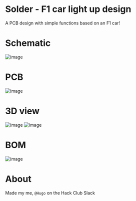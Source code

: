 # Solder - F1 car light up design
A PCB design with simple functions based on an F1 car!
# Schematic
![image](https://github.com/user-attachments/assets/d58edb91-ab1e-4268-9717-d9e4a5b182b2)
# PCB
![image](https://github.com/user-attachments/assets/45d70d81-32d2-488d-8cd1-e78cb4b4c229)
# 3D view
![image](https://github.com/user-attachments/assets/f1cffc93-fadf-475a-98a5-80abcc6cb750)
![image](https://github.com/user-attachments/assets/826db53f-b832-4101-8e33-c47530006bc0)
# BOM
![image](https://github.com/user-attachments/assets/a262e3be-5708-427f-8990-c0f6b8524efa)
# About
Made my me, `@Hugo` on the Hack Club Slack
